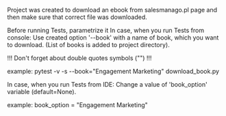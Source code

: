 Project was created to download an ebook from salesmanago.pl page and then make sure that correct file was downloaded.

Before running Tests, parametrize it
In case, when you run Tests from console: Use created option '--book' with a name of book, which you want to download. (List of books is added to project directory).

!!! Don't forget about double quotes symbols ("") !!!

example: pytest -v -s --book="Engagement Marketing" download_book.py

In case, when you run Tests from IDE: Change a value of 'book_option' variable (default=None).

example: book_option = "Engagement Marketing"
